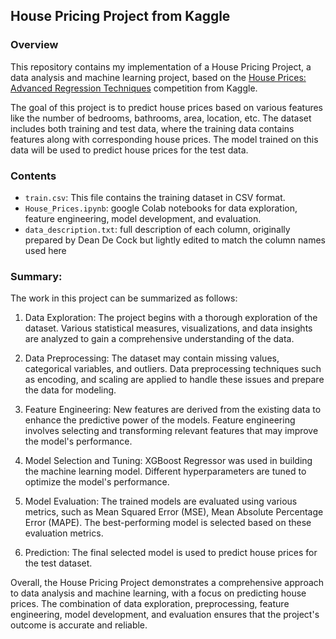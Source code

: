 ## House Pricing Project from Kaggle

### Overview

This repository contains my implementation of a House Pricing Project, a data analysis and machine learning project, based on the [House Prices: Advanced Regression Techniques](https://www.kaggle.com/c/house-prices-advanced-regression-techniques) competition from Kaggle.

The goal of this project is to predict house prices based on various features like the number of bedrooms, bathrooms, area, location, etc. The dataset includes both training and test data, where the training data contains features along with corresponding house prices. The model trained on this data will be used to predict house prices for the test data.

### Contents

- `train.csv`: This file contains the training dataset in CSV format.
- `House_Prices.ipynb`: google Colab notebooks for data exploration, feature engineering, model development, and evaluation.
- `data_description.txt`: full description of each column, originally prepared by Dean De Cock but lightly edited to match the column names used here

### Summary:

The work in this project can be summarized as follows:

1. Data Exploration: The project begins with a thorough exploration of the dataset. Various statistical measures, visualizations, and data insights are analyzed to gain a comprehensive understanding of the data.

2. Data Preprocessing: The dataset may contain missing values, categorical variables, and outliers. Data preprocessing techniques such as encoding, and scaling are applied to handle these issues and prepare the data for modeling.

3. Feature Engineering: New features are derived from the existing data to enhance the predictive power of the models. Feature engineering involves selecting and transforming relevant features that may improve the model's performance.

4. Model Selection and Tuning: XGBoost Regressor was used in building the machine learning model. Different hyperparameters are tuned to optimize the model's performance.

5. Model Evaluation: The trained models are evaluated using various metrics, such as Mean Squared Error (MSE), Mean Absolute Percentage Error (MAPE). The best-performing model is selected based on these evaluation metrics.

6. Prediction: The final selected model is used to predict house prices for the test dataset.

Overall, the House Pricing Project demonstrates a comprehensive approach to data analysis and machine learning, with a focus on predicting house prices. The combination of data exploration, preprocessing, feature engineering, model development, and evaluation ensures that the project's outcome is accurate and reliable.
